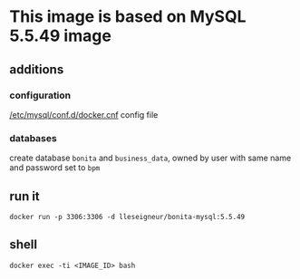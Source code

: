# This image is based on MySQL 5.5.49 image

## additions 

### configuration

[/etc/mysql/conf.d/docker.cnf](docker.cnf) config file


### databases

create database `bonita` and `business_data`, owned by user with same name and password set to `bpm`

## run it

`docker run -p 3306:3306 -d lleseigneur/bonita-mysql:5.5.49`

## shell

`docker exec -ti <IMAGE_ID> bash`
